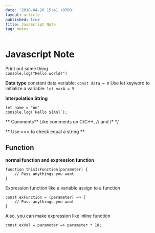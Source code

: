```yaml
---
date: '2018-04-20 15:41 +0700'
layout: article
published: true
title: JavaScript Note
tag: notes
---
```

# Javascript Note

Print out some thing	
``` console.log("Hello world!") ```

**Data type**
constant data variable:
``` const data = 0 ```
Use let keyword to initialize a variable:
``` let varA = 5 ```

**Interpolation String**
```
let name = "An"
console.log(`Hello ${An}`);
```

** Comments**
Like comments on C/C++, 
// and /* */

** Use === to check equal a string **

## Function
**normal function and expression function**
``` 
function thisIsFunction(parameter) {
	// Pass anythings you want
}
```
Expression function like a variable assign to a function
```
const exFunction = (parameter) => {
	// Pass anythings you want
}
```
Also, you can make expression like inline function
```
const exVal = parameter => parameter * 10;
```
